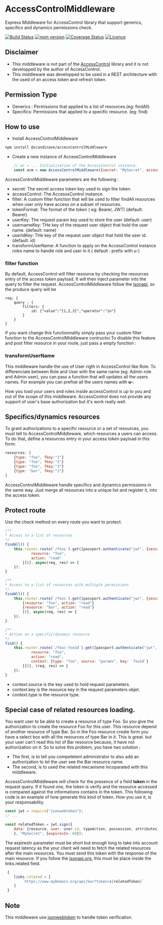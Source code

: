 # AccessControlMiddleware

Express Middleware for AccessControl library that support generics, specifics and dynamics permissions check.

[![Build Status](https://travis-ci.org/scandinave/accessControlMiddleware.svg?branch=dev)](https://travis-ci.org/scandinave/accessControlMiddleware)
[![npm version](https://img.shields.io/npm/v/@scandinave/access-control-middleware.svg?style=flat)](https://www.npmjs.com/package/@scandinave/access-control-middleware)
[![Coverage Status](https://coveralls.io/repos/github/scandinave/accessControlMiddleware/badge.svg?branch=dev)](https://coveralls.io/github/scandinave/accessControlMiddleware?branch=dev)
[![Licence](https://img.shields.io/npm/l/@scandinave/access-control-middleware.svg?style=flat)](https://github.com/scandinave/accessControlMiddleware/blob/dev/LICENCE)

## Disclaimer

* This middleware is not part of the [AccessControl](https://github.com/onury/accesscontrol) library and it is not developped by the author of AccessControl.
* This middleware was developped to be used in a REST architecture with the used of an access token and refresh token.

## Permission Type
* Generics : Permissions that applied to a list of resources.(eg: findAll)
* Specifics: Permissions that applied to a specific resource. (eg: find)

## How to use

* Install AccessControlMiddleware
```bash
npm install @scandinave/accessControlMiddleware
```

* Create a new instance of AccessControlMiddleware
```javascript
    // ac = ... Initialisation of the AccessControl instance.
    const acm = new AccessControlMiddleware({secret: "MySecret", accessControl: ac});
```

AccessControlMiddleware parameters are the following :
* secret: The secret access token key used to sign the token.
* accessControl: The AccesssControl instance.
* filter: A custom filter function that will be used to filter findAll resources when user only have access on a subset of resources.
* tokenFormat: The format of the token ( eg: Bearer, JWT) (default: Bearer)
* userKey: The request param key used to store the user (default: user)
* usernameKey: THe key of the request user object that hold the user name. (default: name)
* userIdKey: THe key of the request user object that hold the user id. (default: id)
* transformUserName: A function to apply on the AccessControl instance roles name to handle role and user in it.( default : prefix with u-)

### filter function
By default, AccessControl will filter resource by checking the resources entry of the access token payload.
It will then inject parameter into the query to filter the request. AccessControlMiddleware follow the [jsonapi](http://jsonapi.org), so the produce query will be

```
req: {
    query : {
        filters: {
            id: {"value":"[1,2,3]","operator":"in"}
        }
    }
}
```
If you want change this functionnality simply pass your custom filter function to the AccessControlMiddleware contructor.To disable this feature and post filter resource in your route, just pass a empty function : 

### transformUserName

This middleware handle the use of User rigth in AccessControl like Role. To differenciate between Role and User with the same name (eg: Admin role and Admin user), you can pass a function that will updates all the users names. For example you can prefixe all the users names with __u-__.

How you load your users and roles inside accessControl is up to you and out of the scope of this middleware. AccessControl does not provide any support of user's base authorization but it's work really well.

## Specifics/dynamics resources
To grant authorizations to a specific resource or a set of resources, you must tell to AccessControlMiddleware, which resources a users can access. To do that, define a resources entry in your access token payload in this form: 

```javascript
resources: [
    {type: "foo", fkey:"1"}
    {type: "foo", fkey:"2"}
    {type: "foo", fkey:"3"}
    {type: "bar", fkey:"1"}
]
```

AccessControlMiddleware handle specifics and dynamics permissions in the same way. Just merge all resources into a unique list and register it, into the access token.


## Protect route

Use the check method on every route you want to protect.

```javascript
/**
* Access to a list of resources
*/
findAll() {
    this.router.route(`/foos`).get([passport.authenticate("jwt", {session: false}), acm.check([{
            resource: "foo",
            action: "read"
        }])], async(req, res) => {
    });
}

/**
* Access to a list of resources with multiple permissions
*/
findAll() {
    this.router.route(`/foos`).get([passport.authenticate("jwt", {session: false}), acm.check([
        {resource: "foo", action: "read"}
        {resource: "bar", action: "read"}
        ])], async(req, res) => {
    });
}

/**
* Action on a specific/dynamic resource
*/
find() {
    this.router.route(`/foo/:fooId`).get([passport.authenticate("jwt", {session: false}), acm.check([{
            resource: "foo",
            action: "read",
            context: {type: "foo", source: "params", key: `fooId`}
        }])], (req, res) => {
    });
}
```

* context.source is the key used to hold request parameters.
* context.key is the resource key in the request parameters objet.
* context.type is the resource type.


## Special case of related resources loading.
You want user to be able to create a resource of type Foo. So you give the authorization to create the resource Foo for this user. This resource depend of another resource of type Bar. So in the Foo resource create form you have a select box with all the resources of type Bar in it. This is great. but your user can't read this list of Bar resource because, it have not authorization on it. So to solve this problem, you have two solution :
* The first, is to tell you competetent administrator to also add an authorization to let the user see the Bar resource name.
* The second, is to used the related mecanisme incoparated with this middleware.

AccessControlMiddleware will check for the presence of a field __token__ in the request query. If it found one, the token is verify and the resource accessed is compared against the informations contains in the token. This following code is an example of how generate this kind of token. How you use it, is your responsability.

```javascript
const jwt = require("jsonwebtoken");
// ...

const relatedToken = jwt.sign({
    data: {resource, user: user.id, typeAction, possession, attributes}
    }, "MySecret", {expiresIn: 60});
```
The expiresIn parameter must be short but enough long to take into account request latency as the your client will need to fetch the related resources after the main resources.
You must send this token with the response of the main resource. If you follow the [jsonapi.org](http://jsonapi.org), this must be place inside the links.related field.

```javascript
 {
    links.related = [
        `https://www.myDomain.org/api/bar?token=${relatedToken}`
    ]
 }
```

## Note

This middleware use [jsonwebtoken](https://github.com/auth0/node-jsonwebtoken) to handle token verification.
